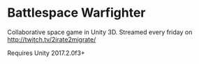 # Battlespace Warfighter
Collaborative space game in Unity 3D.  Streamed every friday on http://twitch.tv/2irate2migrate/

Requires Unity 2017.2.0f3+
